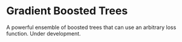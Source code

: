 # Gradient Boosted Trees

A powerful ensemble of boosted trees that can use an arbitrary loss function. Under development.

